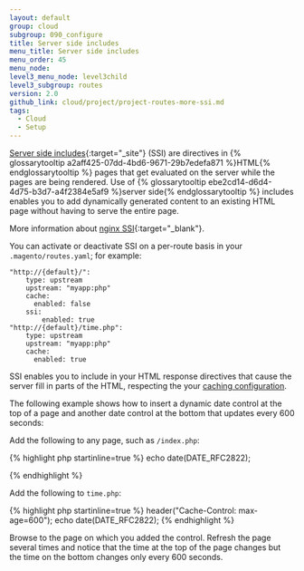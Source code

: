 ```yaml
---
layout: default
group: cloud
subgroup: 090_configure
title: Server side includes
menu_title: Server side includes
menu_order: 45
menu_node:
level3_menu_node: level3child
level3_subgroup: routes
version: 2.0
github_link: cloud/project/project-routes-more-ssi.md
tags:
  - Cloud
  - Setup
---
```


[Server side includes](http://httpd.apache.org/docs/current/howto/ssi.html){:target="_site"} (SSI) are directives in {% glossarytooltip a2aff425-07dd-4bd6-9671-29b7edefa871 %}HTML{% endglossarytooltip %} pages that get evaluated on the server while the pages are being rendered. Use of {% glossarytooltip ebe2cd14-d6d4-4d75-b3d7-a4f2384e5af9 %}server side{% endglossarytooltip %} includes enables you to add dynamically generated content to an existing HTML page without having to serve the entire page.

More information about [nginx SSI](http://nginx.org/en/docs/http/ngx_http_ssi_module.html){:target="_blank"}.

You can activate or deactivate SSI on a per-route basis in your
`.magento/routes.yaml`; for example:

	"http://{default}/":
	    type: upstream
	    upstream: "myapp:php"
	    cache:
	      enabled: false
	    ssi:
	        enabled: true
	"http://{default}/time.php":
	    type: upstream
	    upstream: "myapp:php"
	    cache:
	      enabled: true

SSI enables you to include in your HTML response directives that cause the
server fill in parts of the HTML, respecting the your [caching configuration]({{page.baseurl}}cloud/project/project-routes-more-cache.html).

The following example shows how to insert a dynamic date control at the top of a page and another date control at the bottom that updates every 600 seconds:

Add the following to any page, such as `/index.php`:

{% highlight php startinline=true %}
echo date(DATE_RFC2822);
<!--#include virtual="time.php" -->
{% endhighlight %}

Add the following to `time.php`:

{% highlight php startinline=true %}
header("Cache-Control: max-age=600");
echo date(DATE_RFC2822);
{% endhighlight %}

Browse to the page on which you added the control. Refresh the page several times and notice that the time at the top of the page changes but the time on the bottom changes only every 600 seconds.

